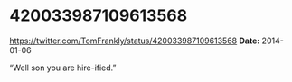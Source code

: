 # 420033987109613568
https://twitter.com/TomFrankly/status/420033987109613568
**Date:** 2014-01-06

“Well son you are hire-ified.”
